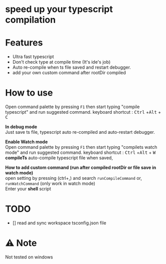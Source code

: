 # speed up your typescript compilation

# Features

- Ultra fast typescript
- Don't check type at compile time (It's ide's job)
- Auto re-compile when ts file saved and restart debugger.
- add your own custom command after rootDir compiled

# How to use

Open command palette by pressing `F1` then start typing "compile typescript" and run suggested command.
keyboard shortcut : <kbd>Ctrl</kbd> +<kbd>Alt</kbd> + <kbd>C</kbd>

**In debug mode**\
Just save ts file, typescript auto re-compiled and auto-restart debugger.

**Enable Watch mode**\
Open command palette by pressing `F1` then start typing "compilets watch mode" and run suggested command.
keyboard shortcut : <kbd>Ctrl</kbd> +<kbd>Alt</kbd> + <kbd>W</kbd>
**compileTs** auto-compile typescript file when saved,

**How to add custom command (run after compiled rootDir or file save in watch mode)**\
open setting by pressing (ctrl+,) and search `runCompileCommand` or,\
`runWatchCommand` (only work in watch mode)\
Enter your **shell** script

# TODO

- [] read and sync workspace tsconfig.json file

# ⚠️ Note

Not tested on windows
